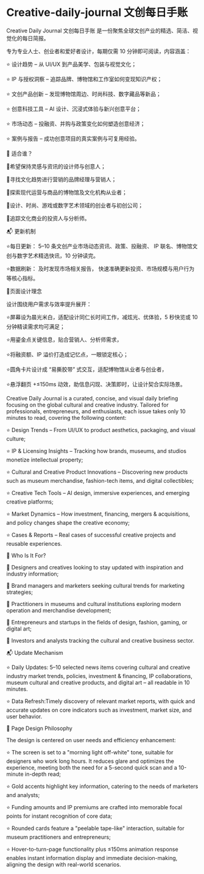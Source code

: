 # Creative-daily-journal 文创每日手账

Creative Daily Journal 文创每日手账 是一份聚焦全球文创产业的精选、简洁、视觉化的每日简报。

专为专业人士、创业者和爱好者设计，每期仅需 10 分钟即可阅读，内容涵盖：

⭐ 设计趋势 – 从 UI/UX 到产品美学、包装与视觉文化；

⭐ IP 与授权洞察 – 追踪品牌、博物馆和工作室如何变现知识产权；

⭐ 文创产品创新 – 发现博物馆周边、时尚科技、数字藏品等新品；

⭐ 创意科技工具 – AI 设计、沉浸式体验与新兴创意平台；

⭐ 市场动态 – 投融资、并购与政策变化如何塑造创意经济；

⭐ 案例与报告 – 成功创意项目的真实案例与可复用经验。


🎯 适合谁？

🌳希望保持灵感与资讯的设计师与创意人；

🌳寻找文化趋势进行营销的品牌经理与营销人；

🌳探索现代运营与商品的博物馆及文化机构从业者；

🌳设计、时尚、游戏或数字艺术领域的创业者与初创公司；

🌳追踪文化商业的投资人与分析师。


📬 更新机制

⭐每日更新：
5–10 条文创产业市场动态资讯、政策、投融资、
IP 联名、博物馆文创与数字艺术精选快讯，10 分钟读完。

⭐数据刷新：
及时发现市场相关报告，
快速准确更新投资、市场规模与用户行为等核心指标。


🐍页面设计理念

设计围绕用户需求与效率提升展开：

⭐屏幕设为晨光米白，适配设计同仁长时间工作，减炫光、优体验，5 秒快览或 10 分钟精读需求均可满足；

⭐用鎏金点关键信息，贴合营销人、分析师需求，

⭐将融资额、IP 溢价打造成记忆点，一眼锁定核心；

⭐圆角卡片设计成 “易撕胶带” 式交互，适配博物馆从业者与创业者，

⭐悬浮翻页 +≤150ms 动效，助信息闪现、决策即时，让设计契合实际场景。


Creative Daily Journal is a curated, concise, and visual daily briefing focusing on the global cultural and creative industry.
Tailored for professionals, entrepreneurs, and enthusiasts, each issue takes only 10 minutes to read, covering the following content:

⭐ Design Trends – From UI/UX to product aesthetics, packaging, and visual culture;

⭐ IP & Licensing Insights – Tracking how brands, museums, and studios monetize intellectual property;

⭐ Cultural and Creative Product Innovations – Discovering new products such as museum merchandise, fashion-tech items, and digital collectibles;

⭐ Creative Tech Tools – AI design, immersive experiences, and emerging creative platforms;

⭐ Market Dynamics – How investment, financing, mergers & acquisitions, and policy changes shape the creative economy;

⭐ Cases & Reports – Real cases of successful creative projects and reusable experiences.


🎯 Who Is It For?

🌳 Designers and creatives looking to stay updated with inspiration and industry information;

🌳 Brand managers and marketers seeking cultural trends for marketing strategies;

🌳 Practitioners in museums and cultural institutions exploring modern operation and merchandise development;

🌳 Entrepreneurs and startups in the fields of design, fashion, gaming, or digital art;

🌳 Investors and analysts tracking the cultural and creative business sector.


📬 Update Mechanism

⭐ Daily Updates:
5–10 selected news items covering cultural and creative industry market trends, policies, investment & financing,
IP collaborations, museum cultural and creative products, and digital art – all readable in 10 minutes.

⭐ Data Refresh:Timely discovery of relevant market reports, 
with quick and accurate updates on core indicators such as investment, market size, and user behavior.

🐍 Page Design Philosophy

The design is centered on user needs and efficiency enhancement:

⭐ The screen is set to a "morning light off-white" tone, suitable for designers who work long hours. 
It reduces glare and optimizes the experience, meeting both the need for a 5-second quick scan and a 10-minute in-depth read;

⭐ Gold accents highlight key information, catering to the needs of marketers and analysts;

⭐ Funding amounts and IP premiums are crafted into memorable focal points for instant recognition of core data;

⭐ Rounded cards feature a "peelable tape-like" interaction, suitable for museum practitioners and entrepreneurs;

⭐ Hover-to-turn-page functionality plus ≤150ms animation response enables instant information display 
and immediate decision-making, aligning the design with real-world scenarios.
